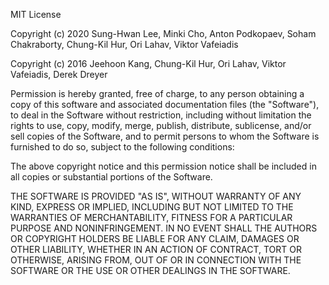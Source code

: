 MIT License

Copyright (c) 2020 Sung-Hwan Lee, Minki Cho, Anton Podkopaev, Soham Chakraborty, Chung-Kil Hur, Ori Lahav, Viktor Vafeiadis

Copyright (c) 2016 Jeehoon Kang, Chung-Kil Hur, Ori Lahav, Viktor Vafeiadis, Derek Dreyer

Permission is hereby granted, free of charge, to any person obtaining a copy
of this software and associated documentation files (the "Software"), to deal
in the Software without restriction, including without limitation the rights
to use, copy, modify, merge, publish, distribute, sublicense, and/or sell
copies of the Software, and to permit persons to whom the Software is
furnished to do so, subject to the following conditions:

The above copyright notice and this permission notice shall be included in all
copies or substantial portions of the Software.

THE SOFTWARE IS PROVIDED "AS IS", WITHOUT WARRANTY OF ANY KIND, EXPRESS OR
IMPLIED, INCLUDING BUT NOT LIMITED TO THE WARRANTIES OF MERCHANTABILITY,
FITNESS FOR A PARTICULAR PURPOSE AND NONINFRINGEMENT. IN NO EVENT SHALL THE
AUTHORS OR COPYRIGHT HOLDERS BE LIABLE FOR ANY CLAIM, DAMAGES OR OTHER
LIABILITY, WHETHER IN AN ACTION OF CONTRACT, TORT OR OTHERWISE, ARISING FROM,
OUT OF OR IN CONNECTION WITH THE SOFTWARE OR THE USE OR OTHER DEALINGS IN THE
SOFTWARE.
